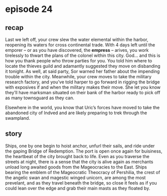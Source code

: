 # episode 24

## recap

Last we left off, your crew slew the water elemental within the harbor, reopening its waters for cross continental trade. With 4 days left until the emporer – or as you have discovered, the **empress** – arives, you work tirelessly to thwart the plans of the colonel within this city. God… and this is how you thank people who throw parties for you.  You told him where to locate the thieves guild and adamantly suggested they move on disbanding it tonight. As well, at said party, Sor warned her father about the impending trouble within the city. Meanwhile, your crew moves to take the military research factory, and you’ve told harper to go forward in rigging the bridge with exposives if and when the military makes their move. She let you know they’ll have marksman situated on their bank of the harbor ready to pick off as many townsguard as they can.

Elsewhere in the world, you know that Uric’s forces have moved to take the abandoned city of Indved and are likely preparing to trek through the swampland. 

## story

Ships, one by one begin to hoist anchor, unfurl their sails, and ride under the gaping Bridge of Redemption. The port is open once again for buisiness, the heartbeat of the city brought back to life. Even as you traverse the streets at night, there is a sense that the city is alive again as merchants unload long awaited goods from the Mageocracies to the East. Ships bearing the emblem of the Mageocratic Theocracy of Pershilia, the crest of the angelic swan and magestic winged unicorn,  are among the most prevelant, and as they travel beneath the bridge, so close it feels as if you could lean over the edge and grab their main masts as they floated by. 